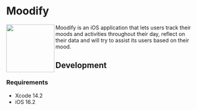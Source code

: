 # Moodify

<img src="https://postimg.cc/Lhc4pTCh](https://i.postimg.cc/rFmD5Z5G/image.png" align="left" width=128 height=128> Moodify is an iOS application that lets users track their moods and activities throughout their day, reflect on their data and will try to assist its users based on their mood.

## Development

### Requirements

- Xcode 14.2
- iOS 16.2
